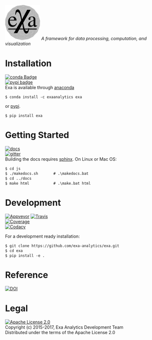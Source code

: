 [![exa logo](docs/source/static/logo.png)](https://exa-analytics.github.io) 
*A framework for data processing, computation, and visualization*


# Installation
[![conda Badge](https://anaconda.org/exaanalytics/exa/badges/installer/conda.svg)](https://conda.anaconda.org/exaanalytics)  
[![pypi badge](https://badge.fury.io/py/exa.svg)](https://badge.fury.io/py/exa)  
Exa is available through [anaconda](https://www.continuum.io/downloads)

    $ conda install -c exaanalytics exa

or [pypi](https://pypi.python.org/pypi).

    $ pip install exa


# Getting Started
[![docs](https://readthedocs.org/projects/exa/badge/?version=latest)](https://exa-analytics.github.io/exa/)  
[![gitter](https://badges.gitter.im/exa-analytics/exa.svg)](https://gitter.im/exa-analytics/exa)  
Building the docs requires [sphinx](http://www.sphinx-doc.org/en/stable).
On Linux or Mac OS:

    $ cd js
    $ ./makedocs.sh       # .\makedocs.bat
    $ cd ../docs
    $ make html           # .\make.bat html


# Development
[![Appveyor](https://ci.appveyor.com/api/projects/status/j6h8pb23xduq5vqs/branch/master?svg=true)](https://ci.appveyor.com/project/exaanalytics/exa/branch/master)
[![Travis](https://travis-ci.org/exaanalytics/exa.svg?branch=master)](https://travis-ci.org/exa-analytics/exa)  
[![Coverage](https://coveralls.io/repos/github/exa-analytics/exa/badge.svg?branch=master)](https://coveralls.io/github/exa-analytics/exa?branch=master)  
[![Codacy](https://api.codacy.com/project/badge/Grade/221e700665c74c85b8255e5b399490d4)](https://www.codacy.com/app/alexvmarch/exa?utm_source=github.com&amp;utm_medium=referral&amp;utm_content=exaanalytics/exa&amp;utm_campaign=Badge_Grade)

For a development ready installation:

    $ git clone https://github.com/exa-analytics/exa.git
    $ cd exa
    $ pip install -e .


# Reference
[![DOI](https://zenodo.org/badge/23807/exa-analytics/exa.svg)](https://zenodo.org/badge/latestdoi/23807/exa-analytics/exa)  


# Legal
[![Apache License 2.0](http://img.shields.io/:license-apache-blue.svg?style=flat-square)](http://www.apache.org/licenses/LICENSE-2.0)  
Copyright (c) 2015-2017, Exa Analytics Development Team  
Distributed under the terms of the Apache License 2.0  
